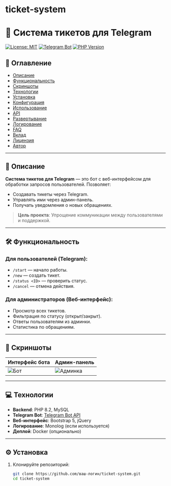 # ticket-system
# 🎫 Система тикетов для Telegram

[![License: MIT](https://img.shields.io/badge/License-MIT-yellow.svg)](LICENSE)
[![Telegram Bot](https://img.shields.io/badge/Telegram-Bot-blue.svg)](https://core.telegram.org/bots)
[![PHP Version](https://img.shields.io/badge/PHP-8.2%2B-777BB3.svg)](https://php.net/)

## 📌 Оглавление
- [Описание](#-описание)
- [Функциональность](#-функциональность)
- [Скриншоты](#-скриншоты)
- [Технологии](#-технологии)
- [Установка](#-установка)
- [Конфигурация](#-конфигурация)
- [Использование](#-использование)
- [API](#-api)
- [Развертывание](#-развертывание)
- [Логирование](#-логирование)
- [FAQ](#-faq)
- [Вклад](#-вклад)
- [Лицензия](#-лицензия)
- [Автор](#-автор)

---

## 📝 Описание
**Система тикетов для Telegram** — это бот с веб-интерфейсом для обработки запросов пользователей. Позволяет:
- Создавать тикеты через Telegram.
- Управлять ими через админ-панель.
- Получать уведомления о новых обращениях.

> **Цель проекта**: Упрощение коммуникации между пользователями и поддержкой.

---

## 🛠 Функциональность
### Для пользователей (Telegram):
- `/start` — начало работы.
- `/new` — создать тикет.
- `/status <ID>` — проверить статус.
- `/cancel` — отмена действия.

### Для администраторов (Веб-интерфейс):
- Просмотр всех тикетов.
- Фильтрация по статусу (открыт/закрыт).
- Ответы пользователям из админки.
- Статистика по обращениям.

---

## 📸 Скриншоты
| Интерфейс бота | Админ-панель |
|----------------|--------------|
| ![Бот](/screenshots/bot_ui.png) | ![Админка](/screenshots/admin_ui.png) |

---

## 💻 Технологии
- **Backend**: PHP 8.2, MySQL
- **Telegram Bot**: [Telegram Bot API](https://core.telegram.org/bots/api)
- **Веб-интерфейс**: Bootstrap 5, jQuery
- **Логирование**: Monolog (если используется)
- **Деплой**: Docker (опционально)

---

## ⚙️ Установка
1. Клонируйте репозиторий:
   ```bash
   git clone https://github.com/ваш-логин/ticket-system.git
   cd ticket-system
